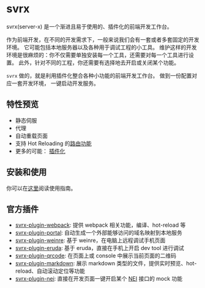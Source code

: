 # svrx

svrx(server-x) 是一个渐进且易于使用的、插件化的前端开发工作台。

作为前端开发，在不同的开发需求下，一般来说我们会有一套或者多套固定的开发环境。
它可能包括本地服务器以及各种用于调试工程的小工具。
维护这样的开发环境是很麻烦的：你不仅需要单独安装每一个工具，还需要对每一个工具进行设置。
此外，针对不同的工程，你还需要有选择地去开启或关闭某个功能。

`svrx` 做的，就是利用插件化整合各种小功能的前端开发工作台。
做到一份配置对应一套开发环境， 一键启动开发服务。

## 特性预览

- 静态伺服
- 代理
- 自动重载页面
- 支持 Hot Reloading 的[路由功能](./zh/guide/route.md)
- 更多的可能： [插件化](./zh/guide/plugin.md)

## 安装和使用

你可以在[这里](/zh/usage.md)阅读使用指南。

## 官方插件

+ [svrx-plugin-webpack](https://github.com/x-orpheus/svrx-plugin-webpack):
    提供 webpack 相关功能，编译、hot-reload 等
+ [svrx-plugin-portal](https://github.com/x-orpheus/svrx-plugin-portal): 
    自动生成一个外部能够访问的域名映射到本地服务
+ [svrx-plugin-weinre](https://github.com/x-orpheus/svrx-plugin-weinre): 
    基于 weinre，在电脑上远程调试手机页面
+ [svrx-plugin-eruda](https://github.com/x-orpheus/svrx-plugin-eruda): 
    基于 eruda，直接在手机上开启 dev tool 进行调试
+ [svrx-plugin-qrcode](https://github.com/x-orpheus/svrx-plugin-qrcode): 
    在页面上或 console 中展示当前页面的二维码
+ [svrx-plugin-markdown](https://github.com/x-orpheus/svrx-plugin-markdown): 
    展示 markdown 类型的文件，提供实时预览、hot-reload、自动滚动定位等功能
+ [svrx-plugin-nei](https://g.hz.netease.com/cloudmusic-frontend/svrx-plugin-nei): 
    直接在开发页面一键开启某个 [NEI](https://nei.netease.com/) 接口的 mock 功能
    
